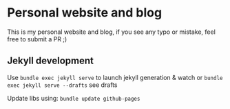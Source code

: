 # Personal website and blog

This is my personal website and blog, if you see any typo or mistake, feel free to submit a PR ;)

## Jekyll development

Use `bundle exec jekyll serve` to launch jekyll generation & watch
or `bundle exec jekyll serve --drafts` see drafts

Update libs using: `bundle update github-pages`
